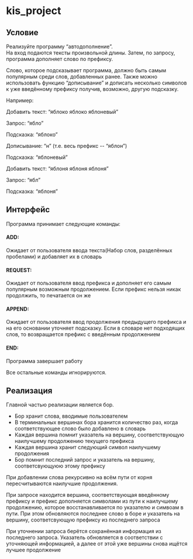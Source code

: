 # kis_project

Условие
-------
Реализуйте программу “автодополнение”.  
На вход подаются тексты произвольной длины. Затем, по запросу, программа дополняет слово по префиксу.

Слово, которое подсказывает программа, должно быть самым популярным среди слов, добавленных ранее. Также можно использовать функцию “дописывание” и дописать несколько символов к уже введённому префиксу получив, возможно, другую подсказку.


Например:

Добавить текст: “яблоко яблоко яблоневый”

Запрос: “ябло”

Подсказка: “яблоко”

Дописывание: “н” (т.е. весь префикс -- “яблон”)

Подсказка: “яблоневый”

Добавить текст: “яблоня яблоня яблоня”

Запрос: “ябл”

Подсказка: “яблоня”

Интерфейс
---------
Программа принимает следующие команды:

  #### ADD:
  Ожидает от пользователя ввода текста(Набор слов, разделённых пробелами) и добавляет их в словарь
  #### REQUEST:
  Ожидает от пользователя ввод префикса и дополняет его самым популярным возможным продолжением.
  Если префикс нельзя никак продолжить, то печатается он же
  #### APPEND:
  Ожидает от пользователя ввод продолжения предыдущего префикса и на его основании уточняет подсказку.
  Если в словаре нет подходящих слов, то возвращается префикс с введённым продолжением
  #### END:
  Программа завершает работу
  
  Все остальные команды игнорируются.
  
Реализация
----------
Главной частью реализации является бор. 
 - Бор хранит слова, вводимые пользователем 
 - В терминальных вершинах бора хранится количество раз, когда соответствующее слово было добавлено в словарь
 - Каждая вершина помнит указатель на вершину, соответствующую наилучшему продолжению текущего префикса
 - Каждая вершина хранит следующий символ наилучшему продолжения
 - Бор помнит последний запрос и указатель на вершину, соответсвующуюю этому префиксу
 
При добавлении слова рекурсивно на всём пути от корня пересчитываются наилучшие продолжения.

При запросе находится вершина, соответствующая введённому префиксу и префикс дополняется символами из пути к наилучшему продолжению, которое восстанавливается по указателю и симвоам в пути. При этом обновляются последнее слово в боре и указатель на вершину, соответсвующую префиксу из последнего запроса

При уточнении запроса берётся сохранённая информация из последнего запроса. Указатель обновляется в соответствии с уточняющей информацией, а далее от этой уже вершины снова ищётся лучшее продолжение

